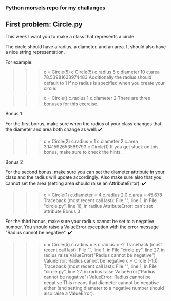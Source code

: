 ### Python morsels repo for my challanges
## First problem: Circle.py
This week I want you to make a class that represents a circle.

The circle should have a radius, a diameter, and an area. It should also have a nice string representation.

For example:

>>> c = Circle(5)
>>> c
Circle(5)
>>> c.radius
5
>>> c.diameter
10
>>> c.area
78.53981633974483
Additionally the radius should default to 1 if no radius is specified when you create your circle:

>>> c = Circle()
>>> c.radius
1
>>> c.diameter
2
There are three bonuses for this exercise.

Bonus 1

For the first bonus, make sure when the radius of your class changes that the diameter and area both change as well: ✔️

>>> c = Circle(2)
>>> c.radius = 1
>>> c.diameter
2
>>> c.area
3.141592653589793
>>> c
Circle(1)
If you get stuck on this bonus, make sure to check the hints.

Bonus 2

For the second bonus, make sure you can set the diameter attribute in your class and the radius will update accordingly. Also make sure also that you cannot set the area (setting area should raise an AttributeError): ✔️

>>> c = Circle(1)
>>> c.diameter = 4
>>> c.radius
2.0
>>> c.area = 45.678
Traceback (most recent call last):
  File "<stdin>", line 1, in <module>
  File "circle.py", line 16, in radius
AttributeError: can't set attribute
Bonus 3

For the third bonus, make sure your radius cannot be set to a negative number. You should raise a ValueError exception with the error message "Radius cannot be negative". ✔️

>>> c = Circle(5)
>>> c.radius = 3
>>> c.radius = -2
Traceback (most recent call last):
  File "<stdin>", line 1, in <module>
  File "circle.py", line 27, in radius
    raise ValueError("Radius cannot be negative")
ValueError: Radius cannot be negative
>>> c = Circle (-10)
Traceback (most recent call last):
  File "<stdin>", line 1, in <module>
  File "circle.py", line 27, in radius
    raise ValueError("Radius cannot be negative")
ValueError: Radius cannot be negative
This means that diameter cannot be negative either (and setting diameter to a negative number should also raise a ValueError).

